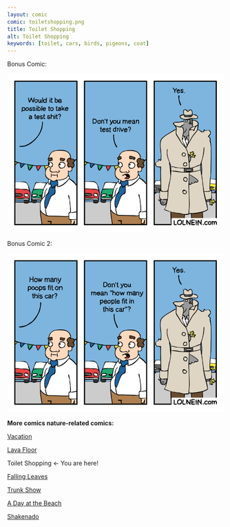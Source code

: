 ```yaml
---
layout: comic
comic: toiletshopping.png
title: Toilet Shopping
alt: Toilet Shopping
keywords: [toilet, cars, birds, pigeons, coat]
---
```


Bonus Comic:

![Toilet Shopping Bonus](/images/toiletshopping_bonus.png)

Bonus Comic 2:

![Toilet Shopping Bonus](/images/toiletshopping_bonus2.png)


__More comics nature-related comics:__

[Vacation](https://lolnein.com/2017/05/26/vacation/)

[Lava Floor](https://lolnein.com/2017/06/09/lavafloor/)

Toilet Shopping <- You are here!

[Falling Leaves](https://lolnein.com/2017/11/06/fallingleaves/)

[Trunk Show](https://lolnein.com/2017/12/23/trunkshow/)

[A Day at the Beach](https://lolnein.com/2019/04/11/adayatthebeach/)

[Shakenado](https://lolnein.com/2019/04/30/shakenado/)